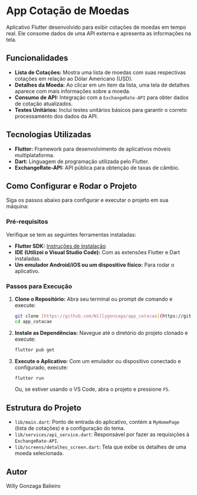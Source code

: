 # App Cotação de Moedas

Aplicativo Flutter desenvolvido para exibir cotações de moedas em tempo real. Ele consome dados de uma API externa e apresenta as informações na tela.

## Funcionalidades

* **Lista de Cotações:** Mostra uma lista de moedas com suas respectivas cotações em relação ao Dólar Americano (USD).
* **Detalhes da Moeda:** Ao clicar em um item da lista, uma tela de detalhes aparece com mais informações sobre a moeda.
* **Consumo de API:** Integração com a `ExchangeRate-API` para obter dados de cotação atualizados.
* **Testes Unitários:** Inclui testes unitários básicos para garantir o correto processamento dos dados da API.

## Tecnologias Utilizadas

* **Flutter:** Framework para desenvolvimento de aplicativos móveis multiplataforma.
* **Dart:** Linguagem de programação utilizada pelo Flutter.
* **ExchangeRate-API:** API pública para obtenção de taxas de câmbio.

## Como Configurar e Rodar o Projeto

Siga os passos abaixo para configurar e executar o projeto em sua máquina:

### Pré-requisitos

Verifique se tem as seguintes ferramentas instaladas:

* **Flutter SDK:** [Instruções de instalação](https://flutter.dev/docs/get-started/install)
* **IDE (Utilizei o Visual Studio Code):** Com as extensões Flutter e Dart instaladas.
* **Um emulador Android/iOS ou um dispositivo físico:** Para rodar o aplicativo.

### Passos para Execução

1.  **Clone o Repositório:**
    Abra seu terminal ou prompt de comando e execute:
    ```bash
    git clone [https://github.com/Willygonzaga/app_cotacao](https://github.com/Willygonzaga/app_cotacao)
    cd app_cotacao
    ```

2.  **Instale as Dependências:**
    Navegue até o diretório do projeto clonado e execute:
    ```bash
    flutter pub get
    ```

3.  **Execute o Aplicativo:**
    Com um emulador ou dispositivo conectado e configurado, execute:
    ```bash
    flutter run
    ```
    Ou, se estiver usando o VS Code, abra o projeto e pressione `F5`.

## Estrutura do Projeto

* `lib/main.dart`: Ponto de entrada do aplicativo, contém a `MyHomePage` (lista de cotações) e a configuração do tema.
* `lib/services/api_service.dart`: Responsável por fazer as requisições à `ExchangeRate-API`.
* `lib/screens/detalhes_screen.dart`: Tela que exibe os detalhes de uma moeda selecionada.

## Autor

Willy Gonzaga Balieiro